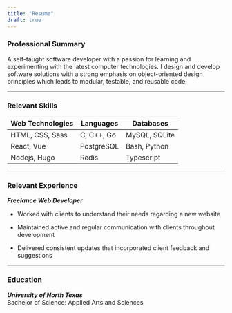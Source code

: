 ```yaml
---
title: "Resume"
draft: true
---
```


### Professional Summary

A self-taught software developer with a passion for learning and experimenting
with the latest computer technologies. I design and develop software solutions
with a strong emphasis on object-oriented design principles which leads to
modular, testable, and reusable code.
___

### Relevant Skills

| Web Technologies | Languages     | Databases     |
| ---------------- | ------------- | ------------- |
| HTML, CSS, Sass  | C, C++, Go    | MySQL, SQLite |
| React, Vue       | PostgreSQL    | Bash, Python  |
| Nodejs, Hugo     | Redis         | Typescript    |

___

### Relevant Experience

_**Freelance Web Developer**_

- Worked with clients to understand their needs regarding a new website

- Maintained active and regular communication with clients throughout development

- Delivered consistent updates that incorporated client feedback and suggestions

___

### Education

_**University of North Texas**_  
Bachelor of Science: Applied Arts and Sciences

